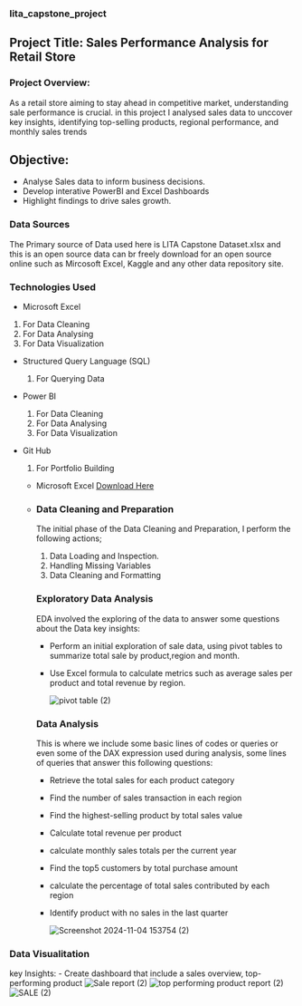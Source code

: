 ### lita_capstone_project
## Project Title: Sales Performance Analysis for Retail Store
### Project Overview:

As a retail store aiming to stay ahead in competitive market, understanding sale performance is crucial. in this project I analysed sales data to unccover key insights, identifying top-selling products, regional performance, and monthly sales trends

## Objective:
- Analyse Sales data to inform business decisions.
- Develop interative PowerBI and Excel Dashboards
- Highlight findings to drive sales growth.

### Data Sources
The Primary source of Data used here is LITA Capstone Dataset.xlsx and this is an open source data can br freely download for an open source online such as Mircosoft Excel, Kaggle and any other data repository site.

### Technologies Used
- Microsoft Excel
 1. For Data Cleaning
 2. For Data Analysing
 3. For Data Visualization
      
- Structured Query Language (SQL)
    1. For Querying Data
- Power BI
   1. For Data Cleaning
   2. For Data Analysing
   3. For Data Visualization
- Git Hub
   1. For Portfolio Building

  - Microsoft Excel [Download Here](https://www.microsoft.com)
  - 
    ### Data Cleaning and Preparation
    The initial phase of the Data Cleaning and Preparation, I perform  the following actions;
    1. Data Loading and Inspection.
    2. Handling Missing Variables
    3. Data Cleaning and Formatting

    ### Exploratory Data Analysis
    EDA involved the exploring of the data to answer some questions about the Data
    key insights:
       - Perform an initial exploration of sale data, using pivot tables to summarize total sale by product,region and month.
       - Use Excel formula to calculate metrics such as average sales per product and total revenue by region.
 
         ![pivot table  (2)](https://github.com/user-attachments/assets/54aabd51-0a44-49cc-8ae8-db56667eef4e)


    ### Data Analysis
    This is where we include some basic lines of codes or queries or even some of the DAX expression used during analysis, some lines of queries that answer this following questions:
    - Retrieve the total sales for each product category
    - Find the number of sales transaction in each region
    - Find the highest-selling product by total sales value
    - Calculate total revenue per product
    - calculate monthly sales totals per the current year
    - Find the top5 customers by total purchase amount
    - calculate the percentage of total sales contributed by each region
    - Identify product with no sales in the last quarter

      ![Screenshot 2024-11-04 153754 (2)](https://github.com/user-attachments/assets/b3a842f6-400e-473f-b90c-6b08f5c2988b)

   















### Data Visualitation
 key Insights:
          - Create dashboard that include a sales overview, top-performing product
          ![Sale report (2)](https://github.com/user-attachments/assets/f854e7d0-2f2e-4114-ad4d-51621a10737e)
          ![top performing product report (2)](https://github.com/user-attachments/assets/758157f9-7a74-4d8d-a71a-ee31ba56592c)
![SALE (2)](https://github.com/user-attachments/assets/4af1041f-0d04-47c6-9787-4a3695b6edc4)


   
    
